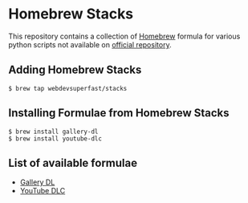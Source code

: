 # Homebrew Stacks
This repository contains a collection of [Homebrew](https://brew.sh) formula for various python scripts not available on [official repository](https://formulae.brew.sh/formula/).

## Adding Homebrew Stacks
```
$ brew tap webdevsuperfast/stacks
```

## Installing Formulae from Homebrew Stacks
```
$ brew install gallery-dl
$ brew install youtube-dlc
```

## List of available formulae
- [Gallery DL](https://github.com/mikf/gallery-dl)
- [YouTube DLC](https://github.com/blackjack4494/yt-dlc)